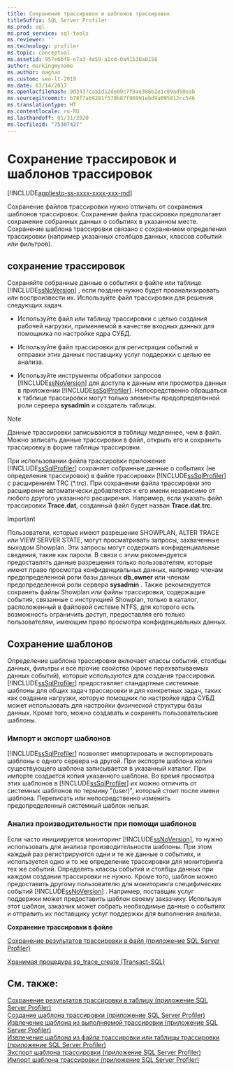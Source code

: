 ```yaml
---
title: Сохранение трассировок и шаблонов трассировок
titleSuffix: SQL Server Profiler
ms.prod: sql
ms.prod_service: sql-tools
ms.reviewer: ''
ms.technology: profiler
ms.topic: conceptual
ms.assetid: 957e6bf8-e7a3-4a59-a1cd-0a41538a8158
author: markingmyname
ms.author: maghan
ms.custom: seo-lt-2019
ms.date: 03/14/2017
ms.openlocfilehash: 9d3437ca51d12de09c7f0ae386b2e1c09ad50eab
ms.sourcegitcommit: b78f7ab9281f570b87f96991ebd9a095812cc546
ms.translationtype: HT
ms.contentlocale: ru-RU
ms.lasthandoff: 01/31/2020
ms.locfileid: "75307427"
---
```

# <a name="save-traces-and-trace-templates"></a>Сохранение трассировок и шаблонов трассировок

[!INCLUDE[appliesto-ss-xxxx-xxxx-xxx-md](../../includes/appliesto-ss-xxxx-xxxx-xxx-md.md)]

Сохранение файлов трассировки нужно отличать от сохранения шаблонов трассировок. Сохранение файла трассировки предполагает сохранение собранных данных о событиях в указанном месте. Сохранение шаблона трассировки связано с сохранением определения трассировки (например указанных столбцов данных, классов событий или фильтров).  
  
## <a name="saving-traces"></a>сохранение трассировок  
 Сохраняйте собранные данные о событиях в файле или таблице [!INCLUDE[ssNoVersion](../../includes/ssnoversion-md.md)] , если позднее нужно будет проанализировать или воспроизвести их. Используйте файл трассировки для решения следующих задач.  
  
-   Используйте файл или таблицу трассировки с целью создания рабочей нагрузки, применяемой в качестве входных данных для помощника по настройке ядра СУБД.  
  
-   Используйте файл трассировки для регистрации событий и отправки этих данных поставщику услуг поддержки с целью ее анализа.  
  
-   Используйте инструменты обработки запросов [!INCLUDE[ssNoVersion](../../includes/ssnoversion-md.md)] для доступа к данным или просмотра данных в приложении [!INCLUDE[ssSqlProfiler](../../includes/sssqlprofiler-md.md)]. Непосредственно обращаться к таблице трассировки могут только элементы предопределенной роли сервера **sysadmin** и создатель таблицы.  
  
> [!NOTE]  
>  Данные трассировки записываются в таблицу медленнее, чем в файл. Можно записать данные трассировки в файл, открыть его и сохранить трассировку в форме таблицы трассировки.  
  
 При использовании файла трассировки приложение [!INCLUDE[ssSqlProfiler](../../includes/sssqlprofiler-md.md)] сохраняет собранные данные о событиях (не определения трассировок) в файле трассировки [!INCLUDE[ssSqlProfiler](../../includes/sssqlprofiler-md.md)] с расширением TRC (\*.trc). При сохранении файла трассировки это расширение автоматически добавляется к его имени независимо от любого другого указанного расширения. Например, если указать файл трассировки **Trace.dat**, созданный файл будет назван **Trace.dat.trc**.  
  
> [!IMPORTANT]  
>  Пользователи, которые имеют разрешение SHOWPLAN, ALTER TRACE или VIEW SERVER STATE, могут просматривать запросы, захваченные выходом Showplan. Эти запросы могут содержать конфиденциальные сведения, такие как пароли. В связи с этим рекомендуется предоставлять данные разрешения только пользователям, которые имеют право просмотра конфиденциальных данных, например членам предопределенной роли базы данных **db_owner** или членам предопределенной роли сервера **sysadmin** . Также рекомендуется сохранять файлы Showplan или файлы трассировки, содержащие события, связанные с инструкцией Showplan, только в каталог, расположенный в файловой системе NTFS, для которого есть возможность ограничить доступ, предоставляя его только пользователям, имеющим право просмотра конфиденциальных данных.  
  
## <a name="saving-templates"></a>Сохранение шаблонов  
 Определение шаблона трассировки включает классы событий, столбцы данных, фильтры и все прочие свойства (кроме перехватываемых данных событий), которые используются для создания трассировки. [!INCLUDE[ssSqlProfiler](../../includes/sssqlprofiler-md.md)] предоставляет стандартные системные шаблоны для общих задач трассировки и для конкретных задач, таких как создание нагрузки, которую помощник по настройке ядра СУБД может использовать для настройки физической структуры базы данных. Кроме того, можно создавать и сохранять пользовательские шаблоны.  
  
### <a name="importing-and-exporting-templates"></a>Импорт и экспорт шаблонов  
 [!INCLUDE[ssSqlProfiler](../../includes/sssqlprofiler-md.md)] позволяет импортировать и экспортировать шаблоны с одного сервера на другой. При экспорте шаблона копия существующего шаблона записывается в указанный каталог. При импорте создается копия указанного шаблона. Во время просмотра этих шаблонов в [!INCLUDE[ssSqlProfiler](../../includes/sssqlprofiler-md.md)] их можно отличить от системных шаблонов по термину "(user)", который стоит после имени шаблона. Переписать или непосредственно изменить предопределенный системный шаблон нельзя.  
  
### <a name="analyzing-performance-with-templates"></a>Анализ производительности при помощи шаблонов  
 Если часто инициируется мониторинг [!INCLUDE[ssNoVersion](../../includes/ssnoversion-md.md)], то нужно использовать для анализа производительности шаблоны. При этом каждый раз регистрируются одни и те же данные о событиях, и используется одно и то же определение трассировки для мониторинга тех же событий. Определять классы событий и столбцы данных при каждом создании трассировки не нужно. Кроме того, шаблон можно предоставить другому пользователю для мониторинга специфических событий [!INCLUDE[ssNoVersion](../../includes/ssnoversion-md.md)] . Например, поставщик услуг поддержки может предоставить шаблон своему заказчику. Используя этот шаблон, заказчик может собрать необходимые данные о событиях и отправить их поставщику услуг поддержки для выполнения анализа.  
  
 **Сохранение трассировки в файле**  
  
 [Сохранение результатов трассировки в файл (приложение SQL Server Profiler)](../../tools/sql-server-profiler/save-trace-results-to-a-file-sql-server-profiler.md)  
  
 [Хранимая процедура sp_trace_create (Transact-SQL)](../../relational-databases/system-stored-procedures/sp-trace-create-transact-sql.md)  
  
## <a name="see-also"></a>См. также:  
 [Сохранение результатов трассировки в таблицу (приложение SQL Server Profiler)](../../tools/sql-server-profiler/save-trace-results-to-a-table-sql-server-profiler.md)   
 [Создание шаблона трассировки (приложение SQL Server Profiler)](../../tools/sql-server-profiler/create-a-trace-template-sql-server-profiler.md)   
 [Извлечение шаблона из выполняемой трассировки (приложение SQL Server Profiler)](../../tools/sql-server-profiler/derive-a-template-from-a-running-trace-sql-server-profiler.md)   
 [Извлечение шаблона из файла трассировки или таблицы трассировки (приложение SQL Server Profiler)](../../tools/sql-server-profiler/derive-a-template-from-a-trace-file-or-trace-table-sql-server-profiler.md)   
 [Экспорт шаблона трассировки (приложение SQL Server Profiler)](../../tools/sql-server-profiler/export-a-trace-template-sql-server-profiler.md)   
 [Импорт шаблона трассировки (приложение SQL Server Profiler)](../../tools/sql-server-profiler/import-a-trace-template-sql-server-profiler.md)  
  
  
